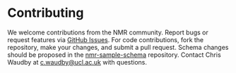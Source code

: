 # Contributing

We welcome contributions from the NMR community. Report bugs or request features via [GitHub Issues](https://github.com/waudbygroup/topspin-samples/issues). For code contributions, fork the repository, make your changes, and submit a pull request. Schema changes should be proposed in the [nmr-sample-schema](https://github.com/waudbygroup/nmr-sample-schema) repository. Contact Chris Waudby at [c.waudby@ucl.ac.uk](mailto:c.waudby@ucl.ac.uk) with questions.
